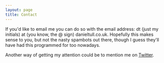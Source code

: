 ```yaml
---
layout: page
title: Contact
---
```


If you'd like to email me you can do so with the email address: dt (just my initials) at (you know, the @ sign) danieltull.co.uk. Hopefully this makes sense to you, but not the nasty spambots out there, though I guess they'll have had this programmed for too nowadays.
                       
Another way of getting my attention could be to mention me on [Twitter](http://www.twitter.com/danielctull).